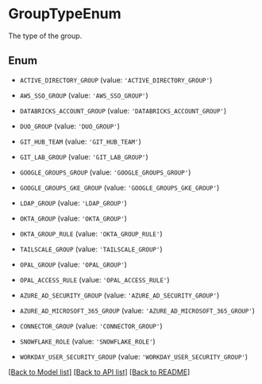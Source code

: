 # GroupTypeEnum

The type of the group.

## Enum

* `ACTIVE_DIRECTORY_GROUP` (value: `'ACTIVE_DIRECTORY_GROUP'`)

* `AWS_SSO_GROUP` (value: `'AWS_SSO_GROUP'`)

* `DATABRICKS_ACCOUNT_GROUP` (value: `'DATABRICKS_ACCOUNT_GROUP'`)

* `DUO_GROUP` (value: `'DUO_GROUP'`)

* `GIT_HUB_TEAM` (value: `'GIT_HUB_TEAM'`)

* `GIT_LAB_GROUP` (value: `'GIT_LAB_GROUP'`)

* `GOOGLE_GROUPS_GROUP` (value: `'GOOGLE_GROUPS_GROUP'`)

* `GOOGLE_GROUPS_GKE_GROUP` (value: `'GOOGLE_GROUPS_GKE_GROUP'`)

* `LDAP_GROUP` (value: `'LDAP_GROUP'`)

* `OKTA_GROUP` (value: `'OKTA_GROUP'`)

* `OKTA_GROUP_RULE` (value: `'OKTA_GROUP_RULE'`)

* `TAILSCALE_GROUP` (value: `'TAILSCALE_GROUP'`)

* `OPAL_GROUP` (value: `'OPAL_GROUP'`)

* `OPAL_ACCESS_RULE` (value: `'OPAL_ACCESS_RULE'`)

* `AZURE_AD_SECURITY_GROUP` (value: `'AZURE_AD_SECURITY_GROUP'`)

* `AZURE_AD_MICROSOFT_365_GROUP` (value: `'AZURE_AD_MICROSOFT_365_GROUP'`)

* `CONNECTOR_GROUP` (value: `'CONNECTOR_GROUP'`)

* `SNOWFLAKE_ROLE` (value: `'SNOWFLAKE_ROLE'`)

* `WORKDAY_USER_SECURITY_GROUP` (value: `'WORKDAY_USER_SECURITY_GROUP'`)

[[Back to Model list]](../README.md#documentation-for-models) [[Back to API list]](../README.md#documentation-for-api-endpoints) [[Back to README]](../README.md)


